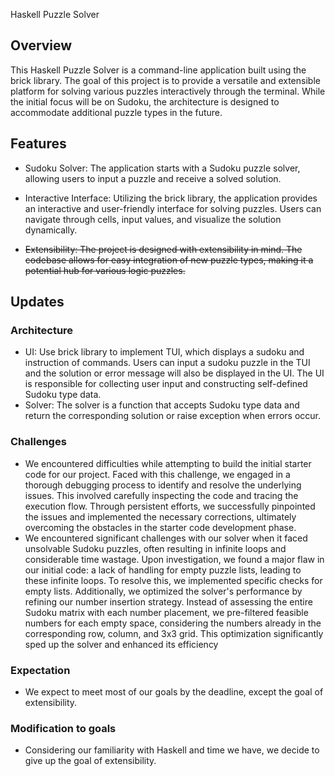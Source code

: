 Haskell Puzzle Solver
## Overview
This Haskell Puzzle Solver is a command-line application built using the brick library. The goal of this project is to provide a versatile and extensible platform for solving various puzzles interactively through the terminal. While the initial focus will be on Sudoku, the architecture is designed to accommodate additional puzzle types in the future.

## Features
- Sudoku Solver: The application starts with a Sudoku puzzle solver, allowing users to input a puzzle and receive a solved solution.

- Interactive Interface: Utilizing the brick library, the application provides an interactive and user-friendly interface for solving puzzles. Users can navigate through cells, input values, and visualize the solution dynamically.

- ~~Extensibility: The project is designed with extensibility in mind. The codebase allows for easy integration of new puzzle types, making it a potential hub for various logic puzzles.~~

## Updates

### Architecture

- UI: Use brick library to implement TUI, which displays a sudoku and instruction of commands. Users can input a sudoku puzzle in the TUI and the solution or error message will also be displayed in the UI. The UI is responsible for collecting user input and constructing self-defined Sudoku type data.
- Solver: The solver is a function that accepts Sudoku type data and return the corresponding solution or raise exception when errors occur.

### Challenges
- We encountered difficulties while attempting to build the initial starter code for our project. Faced with this challenge, we engaged in a thorough debugging process to identify and resolve the underlying issues. This involved carefully inspecting the code and tracing the execution flow. Through persistent efforts, we successfully pinpointed the issues and implemented the necessary corrections, ultimately overcoming the obstacles in the starter code development phase.
- We encountered significant challenges with our solver when it faced unsolvable Sudoku puzzles, often resulting in infinite loops and considerable time wastage. Upon investigation, we found a major flaw in our initial code: a lack of handling for empty puzzle lists, leading to these infinite loops. To resolve this, we implemented specific checks for empty lists. Additionally, we optimized the solver's performance by refining our number insertion strategy. Instead of assessing the entire Sudoku matrix with each number placement, we pre-filtered feasible numbers for each empty space, considering the numbers already in the corresponding row, column, and 3x3 grid. This optimization significantly sped up the solver and enhanced its efficiency

### Expectation
- We expect to meet most of our goals by the deadline, except the goal of extensibility.

### Modification to goals
- Considering our familiarity with Haskell and time we have, we decide to give up the goal of extensibility.
